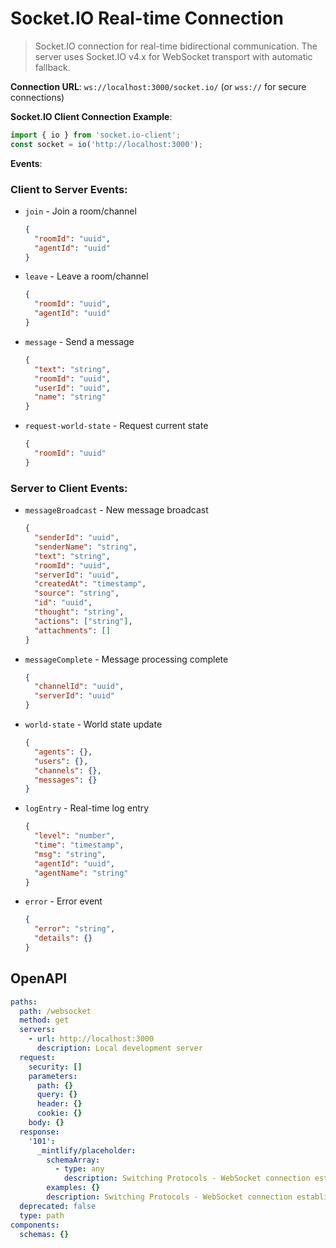 # Socket.IO Real-time Connection

> Socket.IO connection for real-time bidirectional communication. The server uses Socket.IO v4.x for WebSocket transport with automatic fallback.

**Connection URL**: `ws://localhost:3000/socket.io/` (or `wss://` for secure connections)

**Socket.IO Client Connection Example**:
```javascript
import { io } from 'socket.io-client';
const socket = io('http://localhost:3000');
```

**Events**:

### Client to Server Events:
- `join` - Join a room/channel
  ```json
  {
    "roomId": "uuid",
    "agentId": "uuid"
  }
  ```

- `leave` - Leave a room/channel
  ```json
  {
    "roomId": "uuid",
    "agentId": "uuid"
  }
  ```

- `message` - Send a message
  ```json
  {
    "text": "string",
    "roomId": "uuid",
    "userId": "uuid",
    "name": "string"
  }
  ```

- `request-world-state` - Request current state
  ```json
  {
    "roomId": "uuid"
  }
  ```

### Server to Client Events:
- `messageBroadcast` - New message broadcast
  ```json
  {
    "senderId": "uuid",
    "senderName": "string",
    "text": "string",
    "roomId": "uuid",
    "serverId": "uuid",
    "createdAt": "timestamp",
    "source": "string",
    "id": "uuid",
    "thought": "string",
    "actions": ["string"],
    "attachments": []
  }
  ```

- `messageComplete` - Message processing complete
  ```json
  {
    "channelId": "uuid",
    "serverId": "uuid"
  }
  ```

- `world-state` - World state update
  ```json
  {
    "agents": {},
    "users": {},
    "channels": {},
    "messages": {}
  }
  ```

- `logEntry` - Real-time log entry
  ```json
  {
    "level": "number",
    "time": "timestamp",
    "msg": "string",
    "agentId": "uuid",
    "agentName": "string"
  }
  ```

- `error` - Error event
  ```json
  {
    "error": "string",
    "details": {}
  }
  ```


## OpenAPI

````yaml get /websocket
paths:
  path: /websocket
  method: get
  servers:
    - url: http://localhost:3000
      description: Local development server
  request:
    security: []
    parameters:
      path: {}
      query: {}
      header: {}
      cookie: {}
    body: {}
  response:
    '101':
      _mintlify/placeholder:
        schemaArray:
          - type: any
            description: Switching Protocols - WebSocket connection established
        examples: {}
        description: Switching Protocols - WebSocket connection established
  deprecated: false
  type: path
components:
  schemas: {}

````

